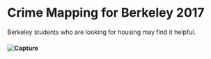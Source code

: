 # Crime Mapping for Berkeley 2017

Berkeley students who are looking for housing may find it helpful. 

#### ![Capture](capture.png)
